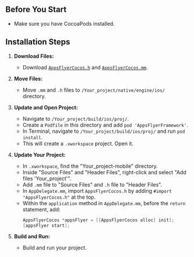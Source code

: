 ## Before You Start

- Make sure you have CocoaPods installed.

## Installation Steps

1. **Download Files:**
   - Download [`AppsFlyerCocos.h`](link_to_file) and [`AppsFlyerCocos.mm`](link_to_file).

2. **Move Files:**
   - Move `.mm` and `.h` files to `/Your_project/native/engine/ios/` directory.

3. **Update and Open Project:**
   - Navigate to `/Your_project/build/ios/proj/`.
   - Create a `Podfile` in this directory and add `pod 'AppsFlyerFramework'`.
   - In Terminal, navigate to `/Your_project/build/ios/proj/` and run `pod install`.
   - This will create a `.xworkspace` project. Open it.

4. **Update Your Project:**
   - In `.xworkspace`, find the "Your_project-mobile" directory.
   - Inside "Source Files" and "Header Files", right-click and select "Add files 'Your_project'".
   - Add `.mm` file to "Source Files" and `.h` file to "Header Files".
   - In `AppDelegate.mm`, import `AppsFlyerCocos.h` by adding `#import "AppsFlyerCocos.h"` at the top.
   - Within the `application` method in `AppDelegate.mm`, before the `return` statement, add:
     ```objective-c
     AppsFlyerCocos *appsFlyer = [[AppsFlyerCocos alloc] init];
     [appsFlyer start];
     ```

5. **Build and Run:**
   - Build and run your project.
